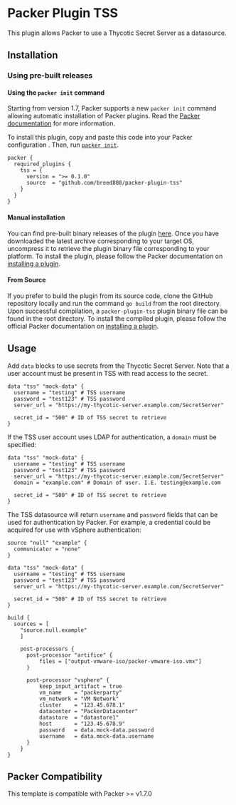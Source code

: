 # Packer Plugin TSS

This plugin allows Packer to use a Thycotic Secret Server as a datasource.

## Installation

### Using pre-built releases

#### Using the `packer init` command

Starting from version 1.7, Packer supports a new `packer init` command allowing
automatic installation of Packer plugins. Read the
[Packer documentation](https://www.packer.io/docs/commands/init) for more information.

To install this plugin, copy and paste this code into your Packer configuration .
Then, run [`packer init`](https://www.packer.io/docs/commands/init).

```hcl
packer {
  required_plugins {
    tss = {
      version = ">= 0.1.0"
      source  = "github.com/breed808/packer-plugin-tss"
    }
  }
}
```

#### Manual installation

You can find pre-built binary releases of the plugin [here](https://github.com/breed808/packer-plugin-tss/releases).
Once you have downloaded the latest archive corresponding to your target OS,
uncompress it to retrieve the plugin binary file corresponding to your platform.
To install the plugin, please follow the Packer documentation on
[installing a plugin](https://www.packer.io/docs/extending/plugins/#installing-plugins).


#### From Source

If you prefer to build the plugin from its source code, clone the GitHub
repository locally and run the command `go build` from the root
directory. Upon successful compilation, a `packer-plugin-tss` plugin
binary file can be found in the root directory.
To install the compiled plugin, please follow the official Packer documentation
on [installing a plugin](https://www.packer.io/docs/extending/plugins/#installing-plugins).

## Usage

Add `data` blocks to use secrets from the Thycotic Secret Server. Note that a user account must be present in TSS with read access to the secret.

```hcl
data "tss" "mock-data" {
  username = "testing" # TSS username
  password = "test123" # TSS password
  server_url = "https://my-thycotic-server.example.com/SecretServer"

  secret_id = "500" # ID of TSS secret to retrieve
}
```

If the TSS user account uses LDAP for authentication, a `domain` must be specified:

```hcl
data "tss" "mock-data" {
  username = "testing" # TSS username
  password = "test123" # TSS password
  server_url = "https://my-thycotic-server.example.com/SecretServer"
  domain = "example.com" # Domain of user. I.E. testing@example.com

  secret_id = "500" # ID of TSS secret to retrieve
}
```

The TSS datasource will return `username` and `password` fields that can be used for authentication by Packer.
For example, a credential could be acquired for use with vSphere authentication:

```hcl
source "null" "example" {
  communicator = "none"
}

data "tss" "mock-data" {
  username = "testing" # TSS username
  password = "test123" # TSS password
  server_url = "https://my-thycotic-server.example.com/SecretServer"

  secret_id = "500" # ID of TSS secret to retrieve
}

build {
  sources = [
    "source.null.example"
    ]

    post-processors {
      post-processor "artifice" {
          files = ["output-vmware-iso/packer-vmware-iso.vmx"]
      }
      
      post-processor "vsphere" {
          keep_input_artifact = true
          vm_name    = "packerparty"
          vm_network = "VM Network"
          cluster    = "123.45.678.1"
          datacenter = "PackerDatacenter"
          datastore  = "datastore1"
          host       = "123.45.678.9"
          password   = data.mock-data.password
          username   = data.mock-data.username
      }
    }
}
```

## Packer Compatibility
This template is compatible with Packer >= v1.7.0
